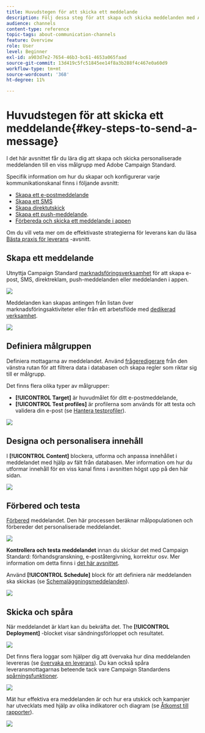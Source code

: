 ```yaml
---
title: Huvudstegen för att skicka ett meddelande
description: Följ dessa steg för att skapa och skicka meddelanden med Adobe Campaign.
audience: channels
content-type: reference
topic-tags: about-communication-channels
feature: Overview
role: User
level: Beginner
exl-id: a903d7e2-7654-46b3-bc61-4653a065faad
source-git-commit: 13d419c5fc51845ee14f8a3b288f4c467e0a60d9
workflow-type: tm+mt
source-wordcount: '368'
ht-degree: 11%

---
```


# Huvudstegen för att skicka ett meddelande{#key-steps-to-send-a-message}

I det här avsnittet får du lära dig att skapa och skicka personaliserade meddelanden till en viss målgrupp med Adobe Campaign Standard.

Specifik information om hur du skapar och konfigurerar varje kommunikationskanal finns i följande avsnitt:

* [Skapa ett e-postmeddelande](../../channels/using/creating-an-email.md)
* [Skapa ett SMS](../../channels/using/creating-an-sms-message.md)
* [Skapa direktutskick](../../channels/using/creating-the-direct-mail.md)
* [Skapa ett push-meddelande](../../channels/using/preparing-and-sending-a-push-notification.md).
* [Förbereda och skicka ett meddelande i appen](../../channels/using/preparing-and-sending-an-in-app-message.md)

Om du vill veta mer om de effektivaste strategierna för leverans kan du läsa [Bästa praxis för leverans](../../sending/using/delivery-best-practices.md) -avsnitt.

## Skapa ett meddelande

Utnyttja Campaign Standard [marknadsföringsverksamhet](../../start/using/marketing-activities.md) för att skapa e-post, SMS, direktreklam, push-meddelanden eller meddelanden i appen.

![](assets/marketing-activities.png)

Meddelanden kan skapas antingen från listan över marknadsföringsaktiviteter eller från ett arbetsflöde med [dedikerad verksamhet](../../automating/using/about-channel-activities.md).

![](assets/steps-channel.png)

## Definiera målgruppen

Definiera mottagarna av meddelandet. Använd [frågeredigerare](../../automating/using/editing-queries.md) från den vänstra rutan för att filtrera data i databasen och skapa regler som riktar sig till er målgrupp.

Det finns flera olika typer av målgrupper:

* **[!UICONTROL Target]** är huvudmålet för ditt e-postmeddelande,
* **[!UICONTROL Test profiles]** är profilerna som används för att testa och validera din e-post (se [Hantera testprofiler](../../audiences/using/managing-test-profiles.md)).

![](assets/steps-audience.png)

## Designa och personalisera innehåll

I **[!UICONTROL Content]** blockera, utforma och anpassa innehållet i meddelandet med hjälp av fält från databasen. Mer information om hur du utformar innehåll för en viss kanal finns i avsnitten högst upp på den här sidan.

![](assets/steps-content.png)

## Förbered och testa

[Förbered](../../sending/using/preparing-the-send.md) meddelandet. Den här processen beräknar målpopulationen och förbereder det personaliserade meddelandet.

![](assets/steps-prepare.png)

**Kontrollera och testa meddelandet** innan du skickar det med Campaign Standard: förhandsgranskning, e-poståtergivning, korrektur osv. Mer information om detta finns i [det här avsnittet](../../sending/using/previewing-messages.md).

Använd **[!UICONTROL Schedule]** block för att definiera när meddelanden ska skickas (se [Schemaläggningsmeddelanden](../../sending/using/about-scheduling-messages.md)).

![](assets/steps-schedule.png)

## Skicka och spåra

När meddelandet är klart kan du bekräfta det. The **[!UICONTROL Deployment]** -blocket visar sändningsförloppet och resultatet.

![](assets/steps-send.png)

Det finns flera loggar som hjälper dig att övervaka hur dina meddelanden levereras (se [övervaka en leverans](../../sending/using/monitoring-a-delivery.md)). Du kan också spåra leveransmottagarnas beteende tack vare Campaign Standardens [spårningsfunktioner](../../sending/using/tracking-messages.md).

![](../../sending/using/assets/tracking_logs.png)

Mät hur effektiva era meddelanden är och hur era utskick och kampanjer har utvecklats med hjälp av olika indikatorer och diagram (se [Åtkomst till rapporter](../../reporting/using/about-dynamic-reports.md)).

![](assets/steps-reports.png)
